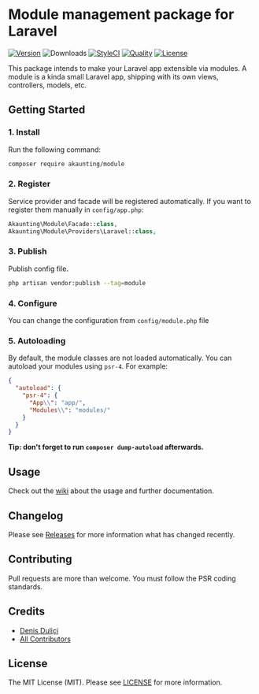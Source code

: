 # Module management package for Laravel

[![Version](https://img.shields.io/packagist/v/akaunting/module?label=release)](https://github.com/akaunting/module/releases)
![Downloads](https://img.shields.io/packagist/dt/akaunting/module)
[![StyleCI](https://github.styleci.io/repos/180859866/shield?style=flat&branch=master)](https://styleci.io/repos/180859866)
[![Quality](https://img.shields.io/scrutinizer/quality/g/akaunting/module?label=quality)](https://scrutinizer-ci.com/g/akaunting/module)
[![License](https://img.shields.io/github/license/akaunting/module)](LICENSE.md)

This package intends to make your Laravel app extensible via modules. A module is a kinda small Laravel app, shipping with its own views, controllers, models, etc.

## Getting Started

### 1. Install

Run the following command:

```bash
composer require akaunting/module
```

### 2. Register

Service provider and facade will be registered automatically. If you want to register them manually in `config/app.php`:

```php
Akaunting\Module\Facade::class,
Akaunting\Module\Providers\Laravel::class,
```

### 3. Publish

Publish config file.

```bash
php artisan vendor:publish --tag=module
```

### 4. Configure

You can change the configuration from `config/module.php` file

### 5. Autoloading

By default, the module classes are not loaded automatically. You can autoload your modules using `psr-4`. For example:

``` json
{
  "autoload": {
    "psr-4": {
      "App\\": "app/",
      "Modules\\": "modules/"
    }
  }
}
```

**Tip: don't forget to run `composer dump-autoload` afterwards.**

## Usage

Check out the [wiki](../../wiki) about the usage and further documentation.

## Changelog

Please see [Releases](../../releases) for more information what has changed recently.

## Contributing

Pull requests are more than welcome. You must follow the PSR coding standards.

## Credits

- [Denis Duliçi](https://github.com/denisdulici)
- [All Contributors](../../contributors)

## License

The MIT License (MIT). Please see [LICENSE](LICENSE.md) for more information.
